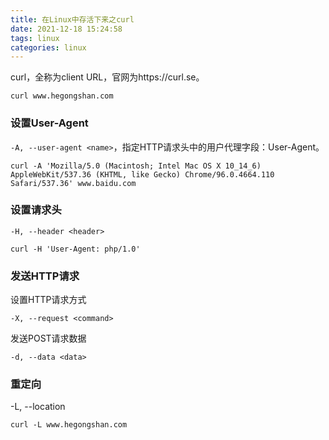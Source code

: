 ```yaml
---
title: 在Linux中存活下来之curl
date: 2021-12-18 15:24:58
tags: linux
categories: linux
---
```




curl，全称为client URL，官网为https://curl.se。

```shell
curl www.hegongshan.com
```

### 设置User-Agent

`-A, --user-agent <name>`，指定HTTP请求头中的用户代理字段：User-Agent。

```shell
curl -A 'Mozilla/5.0 (Macintosh; Intel Mac OS X 10_14_6) AppleWebKit/537.36 (KHTML, like Gecko) Chrome/96.0.4664.110 Safari/537.36' www.baidu.com
```

### 设置请求头

```shell
-H, --header <header>
```



```shell
curl -H 'User-Agent: php/1.0' 
```

### 发送HTTP请求

设置HTTP请求方式

```shell
-X, --request <command>
```

发送POST请求数据

```shell
-d, --data <data>
```

### 重定向

-L, --location

```shell
curl -L www.hegongshan.com
```

